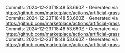 Commits: 2024-12-23T18:48:53.660Z - Generated via https://github.com/marketplace/actions/artificial-grass
<br>
Commits: 2024-12-23T18:48:53.660Z - Generated via https://github.com/marketplace/actions/artificial-grass
<br>
Commits: 2024-12-23T18:48:53.660Z - Generated via https://github.com/marketplace/actions/artificial-grass
<br>
Commits: 2024-12-23T18:48:53.660Z - Generated via https://github.com/marketplace/actions/artificial-grass
<br>

